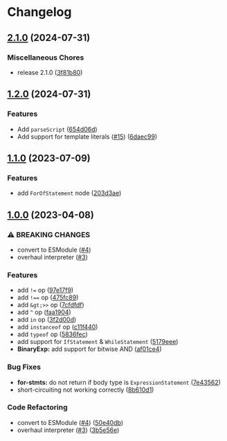 # Changelog

## [2.1.0](https://github.com/LuanRT/Jinter/compare/v1.2.0...v2.1.0) (2024-07-31)


### Miscellaneous Chores

* release 2.1.0 ([3f81b80](https://github.com/LuanRT/Jinter/commit/3f81b80da2761b42be8f48c8517b4a1694d19837))

## [1.2.0](https://github.com/LuanRT/Jinter/compare/v1.1.0...v1.2.0) (2024-07-31)


### Features

* Add `parseScript` ([654d06d](https://github.com/LuanRT/Jinter/commit/654d06d5d9a7c9f4d2c462c09372e37e65ade092))
* Add support for template literals ([#15](https://github.com/LuanRT/Jinter/issues/15)) ([6daec99](https://github.com/LuanRT/Jinter/commit/6daec990fbe17792865cd1fdb0309a30dfeeb094))

## [1.1.0](https://github.com/LuanRT/Jinter/compare/v1.0.0...v1.1.0) (2023-07-09)


### Features

* add `ForOfStatement` node ([203d3ae](https://github.com/LuanRT/Jinter/commit/203d3ae09dbdf9e86a3d5870485645c261465384))

## [1.0.0](https://github.com/LuanRT/Jinter/compare/v1.0.0...v1.0.0) (2023-04-08)


### ⚠ BREAKING CHANGES

* convert to ESModule ([#4](https://github.com/LuanRT/Jinter/issues/4))
* overhaul interpreter ([#3](https://github.com/LuanRT/Jinter/issues/3))

### Features

* add `!=` op ([97e17f9](https://github.com/LuanRT/Jinter/commit/97e17f94185e8209da76e522c510c885758b4085))
* add `!==` op ([475fc89](https://github.com/LuanRT/Jinter/commit/475fc897269e70be900073c302e2f31e4e18b9fb))
* add `&gt;>>` op ([7cfdfdf](https://github.com/LuanRT/Jinter/commit/7cfdfdffe8e720918b9433373fe0ce1a07c079ca))
* add `^` op ([faa1904](https://github.com/LuanRT/Jinter/commit/faa19047be2548013f17bbe80a8625bc87595479))
* add `in` op ([3f2d00d](https://github.com/LuanRT/Jinter/commit/3f2d00df441dbbbc97ba6b7293a381d572240959))
* add `instanceof` op ([c11f440](https://github.com/LuanRT/Jinter/commit/c11f44021014d158946b9163ead47efde4f98e5a))
* add `typeof` op ([5836fec](https://github.com/LuanRT/Jinter/commit/5836fecfa4a00f98021ec35bf832ec4fd0365102))
* add support for `IfStatement` & `WhileStatement` ([5179eee](https://github.com/LuanRT/Jinter/commit/5179eeeec5b8eae745c5ebad17a74e7cdfc09f62))
* **BinaryExp:** add support for bitwise AND ([af01ce4](https://github.com/LuanRT/Jinter/commit/af01ce485b2ee48ecaaae02171a0362975526e7f))


### Bug Fixes

* **for-stmts:** do not return if body type is `ExpressionStatement` ([7e43562](https://github.com/LuanRT/Jinter/commit/7e435624cb7d6ea086507a7743b169c6f08fc024))
* short-circuiting not working correctly ([8b610d1](https://github.com/LuanRT/Jinter/commit/8b610d1ca282065ef9822e949d3e24fb1d43152b))


### Code Refactoring

* convert to ESModule ([#4](https://github.com/LuanRT/Jinter/issues/4)) ([50e40db](https://github.com/LuanRT/Jinter/commit/50e40dbf91bf98e9b13c5404d82de908b5412117))
* overhaul interpreter ([#3](https://github.com/LuanRT/Jinter/issues/3)) ([3b5e56e](https://github.com/LuanRT/Jinter/commit/3b5e56ed24ba55aee1ef936c6b14bd8be0b0cde5))
